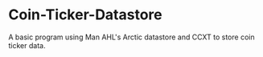 # Coin-Ticker-Datastore

A basic program using Man AHL's Arctic datastore and CCXT to store coin ticker data.

